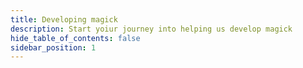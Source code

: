 ```yaml
---
title: Developing magick
description: Start yoiur journey into helping us develop magick
hide_table_of_contents: false
sidebar_position: 1
---
```

